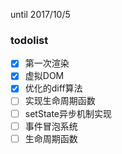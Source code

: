 until 2017/10/5
### todolist
 - [x] 第一次渲染
 - [x] 虚拟DOM
 - [x] 优化的diff算法
 - [ ] 实现生命周期函数
 - [ ] setState异步机制实现
 - [ ] 事件冒泡系统
 - [ ] 生命周期函数